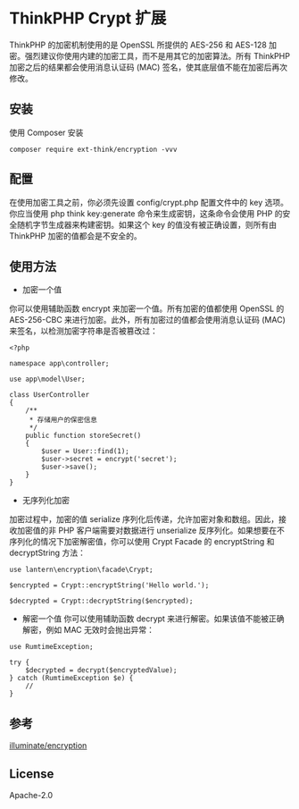 ThinkPHP Crypt 扩展
===============

ThinkPHP 的加密机制使用的是 OpenSSL 所提供的 AES-256 和 AES-128 加密。强烈建议你使用内建的加密工具，而不是用其它的加密算法。所有 ThinkPHP 加密之后的结果都会使用消息认证码 (MAC) 签名，使其底层值不能在加密后再次修改。

## 安装

使用 Composer 安装

```
composer require ext-think/encryption -vvv
```

## 配置

在使用加密工具之前，你必须先设置 config/crypt.php 配置文件中的 key 选项。你应当使用 php think key:generate 命令来生成密钥，这条命令会使用 PHP 的安全随机字节生成器来构建密钥。如果这个 key 的值没有被正确设置，则所有由 ThinkPHP 加密的值都会是不安全的。

## 使用方法

- 加密一个值

你可以使用辅助函数 encrypt 来加密一个值。所有加密的值都使用 OpenSSL 的 AES-256-CBC 来进行加密。此外，所有加密过的值都会使用消息认证码 (MAC) 来签名，以检测加密字符串是否被篡改过：

```
<?php

namespace app\controller;

use app\model\User;

class UserController
{
    /**
     * 存储用户的保密信息
     */
    public function storeSecret()
    {
        $user = User::find(1);
        $user->secret = encrypt('secret');
        $user->save();
    }
}
```

- 无序列化加密

加密过程中，加密的值 serialize 序列化后传递，允许加密对象和数组。因此，接收加密值的非 PHP 客户端需要对数据进行 unserialize 反序列化。如果想要在不序列化的情况下加密解密值，你可以使用 Crypt Facade 的 encryptString 和 decryptString 方法：

```
use lantern\encryption\facade\Crypt;

$encrypted = Crypt::encryptString('Hello world.');

$decrypted = Crypt::decryptString($encrypted);
```

- 解密一个值
你可以使用辅助函数 decrypt 来进行解密。如果该值不能被正确解密，例如 MAC 无效时会抛出异常：

```
use RumtimeException;

try {
    $decrypted = decrypt($encryptedValue);
} catch (RumtimeException $e) {
    //
}
```

## 参考

[illuminate/encryption](https://github.com/illuminate/encryption)

## License

Apache-2.0